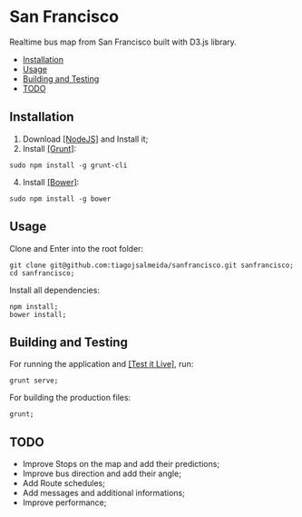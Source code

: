 San Francisco
============

Realtime bus map from San Francisco built with D3.js library.


* [Installation](#installation)
* [Usage](#usage)
* [Building and Testing](#building-and-testing)
* [TODO](#todo)

## Installation

1. Download [[NodeJS]](http://nodejs.org) and Install it;
3. Install [[Grunt]](http://gruntjs.com):
```
sudo npm install -g grunt-cli
```
4. Install [[Bower]](http://bower.io):
```
sudo npm install -g bower
```

## Usage

Clone and Enter into the root folder:
```
git clone git@github.com:tiagojsalmeida/sanfrancisco.git sanfrancisco;
cd sanfrancisco;
```

Install all dependencies:
```
npm install;
bower install;
```

## Building and Testing

For running the application and [[Test it Live]](http://localhost:9000/), run:
```
grunt serve;
```

For building the production files:
```
grunt;
```

## TODO
* Improve Stops on the map and add their predictions;
* Improve bus direction and add their angle;
* Add Route schedules;
* Add messages and additional informations;
* Improve performance;